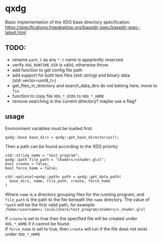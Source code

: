 # qxdg

Basic implementation of the XDG base directory specification.
https://specifications.freedesktop.org/basedir-spec/basedir-spec-latest.html

## TODO:
- rename `path_t` as any `*_t` name is apparently reserved
- verify `XDG_RUNTIME_DIR` is valid, otherwise throw
- add function to get config file path
- add support for both text files (std::string) and binary data (std::vector<uint8_t>)
- get_files_in_directory and search_data_dirs do not belong here, move to `fio`
- function to copy file `XDG_*_DIRS` to `XDG_*_HOME`
- remove searching in the current directory? maybe use a flag?

## usage
Environment variables must be loaded first:
```
qxdg::base base_dirs = qxdg::get_base_directories();
```

Then a path can be found according to the XDG priority:
```
std::string name = "test_program";
qxdg::path file_path = "shaders/vshader.glsl";
bool create = false;
bool force_home = false;

std::optional<qxdg::path> path = qxdg::get_data_path(
  base_dirs, name, file_path, create, force_home
)
```

Where `name` is a directory grouping files for the running program, and
`file_path` is the path to the file beneath the `name` directory.
The value of `*path` will be the first valid path, for example:
`/home/<username>/.local/share/test_program/shaders/v_shader.glsl`

If `create` is set to true then the specified file will be created under
`XDG_*_HOME` if it cannot be found.  
If `force_home` is set to true, then `create` will run if the file does not
exist under `XDG_*_HOME`
